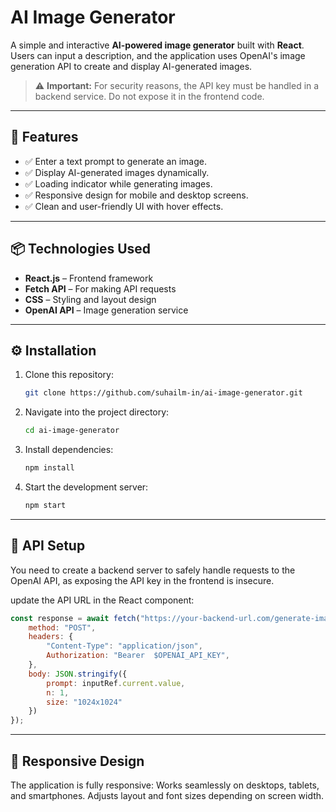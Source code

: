 # AI Image Generator

A simple and interactive **AI-powered image generator** built with **React**. Users can input a description, and the application uses OpenAI's image generation API to create and display AI-generated images.

> ⚠ **Important:** For security reasons, the API key must be handled in a backend service. Do not expose it in the frontend code.

---

## 🚀 Features

- ✅ Enter a text prompt to generate an image.
- ✅ Display AI-generated images dynamically.
- ✅ Loading indicator while generating images.
- ✅ Responsive design for mobile and desktop screens.
- ✅ Clean and user-friendly UI with hover effects.

---

## 📦 Technologies Used

- **React.js** – Frontend framework
- **Fetch API** – For making API requests
- **CSS** – Styling and layout design
- **OpenAI API** – Image generation service

---

## ⚙ Installation

1. Clone this repository:
    ```bash
    git clone https://github.com/suhailm-in/ai-image-generator.git
    ```

2. Navigate into the project directory:
    ```bash
    cd ai-image-generator
    ```

3. Install dependencies:
    ```bash
    npm install
    ```

4. Start the development server:
    ```bash
    npm start
    ```

---

## 🔑 API Setup

You need to create a backend server to safely handle requests to the OpenAI API, as exposing the API key in the frontend is insecure.

update the API URL in the React component:

```javascript
const response = await fetch("https://your-backend-url.com/generate-image", {
    method: "POST",
    headers: {
        "Content-Type": "application/json",
        Authorization: "Bearer  $OPENAI_API_KEY",
    },
    body: JSON.stringify({
        prompt: inputRef.current.value,
        n: 1,
        size: "1024x1024"
    })
});
```

---

## 📱 Responsive Design

The application is fully responsive:
Works seamlessly on desktops, tablets, and smartphones.
Adjusts layout and font sizes depending on screen width.